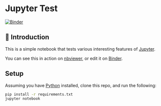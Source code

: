 # Jupyter Test

[![Binder](https://mybinder.org/badge_logo.svg)][Binder]

## 👋 Introduction

This is a simple notebook that tests various interesting features of [Jupyter].

You can see this in action on [nbviewer], or edit it on [Binder].

## Setup

Assuming you have [Python] installed, clone this repo, and run the following:

```bash
pip install -r requirements.txt
jupyter notebook
```

[Binder]: https://mybinder.org/v2/gh/WhatIsHeDoing/jupyter-test/master?filepath=plotly-tutorial.ipynb
[Jupyter]: https://jupyter.org/
[nbviewer]: https://nbviewer.jupyter.org/github/WhatIsHeDoing/jupyter-test/blob/master/plotly-tutorial.ipynb
[Python]: https://www.python.org/
